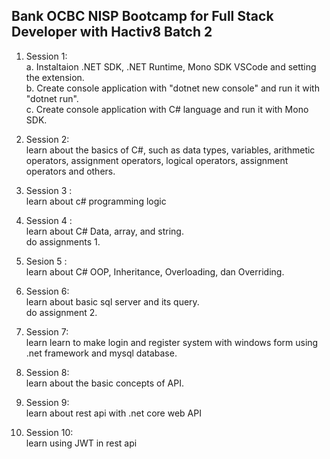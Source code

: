 <h2>Bank OCBC NISP Bootcamp for Full Stack Developer with Hactiv8 Batch 2</h2>

1. Session 1:
    <br />a. Instaltaion .NET SDK, .NET Runtime, Mono SDK VSCode and setting the extension.
    <br />b. Create console application with "dotnet new console" and run it with "dotnet run".
    <br />c. Create console application with C# language and run it with Mono SDK.

2. Session 2:
    <br /> learn about the basics of C#, such as data types, variables, arithmetic operators, assignment operators, logical operators, assignment operators and others.

3. Session 3 :
    <br /> learn about c# programming logic

4. Session 4 :
    <br /> learn about C# Data, array, and string.
    <br /> do assignments 1.

5. Sesion 5 :
    <br /> learn about C# OOP, Inheritance, Overloading, dan Overriding.

6. Session 6: 
    <br /> learn about basic sql server and its query.
    <br /> do assignment 2.

7. Session 7: 
    <br /> learn learn to make login and register system with windows form using .net framework and mysql database.

8. Session 8:
    <br /> learn about the basic concepts of API.

9. Session 9:
    <br /> learn about rest api with .net core web API

10. Session 10: 
    <br /> learn using JWT in rest api